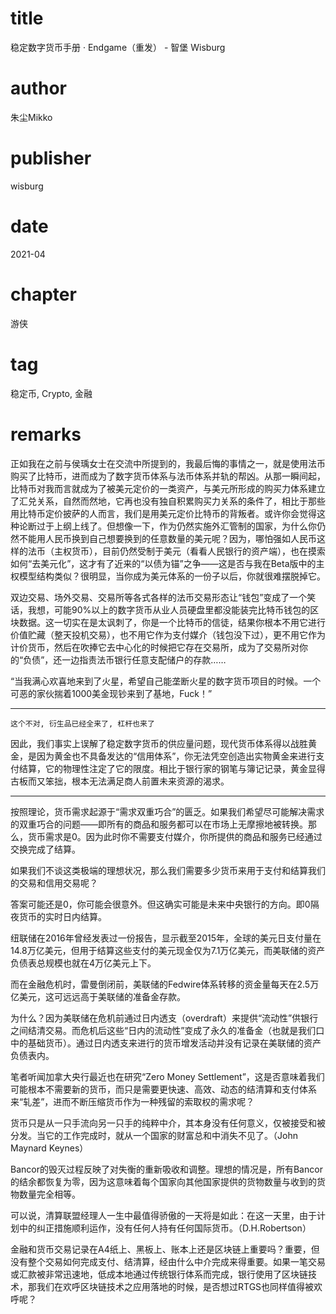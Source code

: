 # title
稳定数字货币手册 · Endgame（重发） - 智堡 Wisburg

# author
朱尘Mikko

# publisher
wisburg

# date
2021-04

# chapter
游侠

# tag
稳定币, Crypto, 金融

# remarks
正如我在之前与侯瑀女士在交流中所提到的，我最后悔的事情之一，就是使用法币购买了比特币，进而成为了数字货币体系与法币体系并轨的帮凶。从那一瞬间起，比特币对我而言就成为了被美元定价的一类资产，与美元所形成的购买力体系建立了汇兑关系，自然而然地，它再也没有独自积累购买力关系的条件了，相比于那些用比特币定价披萨的人而言，我们是用美元定价比特币的背叛者。或许你会觉得这种论断过于上纲上线了。但想像一下，作为仍然实施外汇管制的国家，为什么你仍然不能用人民币换到自己想要换到的任意数量的美元呢？因为，哪怕强如人民币这样的法币（主权货币），目前仍然受制于美元（看看人民银行的资产端），也在摸索如何“去美元化”，这才有了近来的“以债为锚”之争——这是否与我在Beta版中的主权模型结构类似？很明显，当你成为美元体系的一份子以后，你就很难摆脱掉它。


双边交易、场外交易、交易所等各式各样的法币交易形态让“钱包”变成了一个笑话，我想，可能90%以上的数字货币从业人员硬盘里都没能装完比特币钱包的区块数据。这一切实在是太讽刺了，你是一个比特币的信徒，结果你根本不用它进行价值贮藏（整天投机交易），也不用它作为支付媒介（钱包没下过），更不用它作为计价货币，然后在吹捧它去中心化的时候把它存在交易所，成为了交易所对你的“负债”，还一边指责法币银行任意支配储户的存款……

“当我满心欢喜地来到了火星，希望自己能垄断火星的数字货币项目的时候。一个可恶的家伙揣着1000美金现钞来到了基地，Fuck！”

---

`这个不对, 衍生品已经全来了, 杠杆也来了`

因此，我们事实上误解了稳定数字货币的供应量问题，现代货币体系得以战胜黄金，是因为黄金也不具备发达的“信用体系”，你无法凭空创造出实物黄金来进行支付结算，它的物理性注定了它的限度。相比于银行家的钢笔与簿记记录，黄金显得古板而又笨拙，根本无法满足商人前置未来资源的渴求。

---

按照理论，货币需求起源于“需求双重巧合”的匮乏。如果我们希望尽可能解决需求的双重巧合的问题——即所有的商品和服务都可以在市场上无摩擦地被转换。那么，货币需求是0。因为此时你不需要支付媒介，你所提供的商品和服务已经通过交换完成了结算。

如果我们不谈这类极端的理想状况，那么我们需要多少货币来用于支付和结算我们的交易和信用交易呢？

答案可能还是0，你可能会很意外。但这确实可能是未来中央银行的方向。即0隔夜货币的实时日内结算。

纽联储在2016年曾经发表过一份报告，显示截至2015年，全球的美元日支付量在14.8万亿美元，但用于结算这些支付的美元现金仅为7.1万亿美元，而美联储的资产负债表总规模也就在4万亿美元上下。

而在金融危机时，雷曼倒闭前，美联储的Fedwire体系转移的资金量每天在2.5万亿美元，这可远远高于美联储的准备金存款。

为什么？因为美联储在危机前通过日内透支（overdraft）来提供“流动性”供银行之间结清交易。而危机后这些“日内的流动性”变成了永久的准备金（也就是我们口中的基础货币）。通过日内透支来进行的货币增发活动并没有记录在美联储的资产负债表内。

笔者听闻加拿大央行最近也在研究“Zero Money Settlement”，这是否意味着我们可能根本不需要新的货币，而只是需要更快速、高效、动态的结清算和支付体系来“轧差”，进而不断压缩货币作为一种残留的索取权的需求呢？

货币只是从一只手流向另一只手的纯粹中介，其本身没有任何意义，仅被接受和被分发。当它的工作完成时，就从一个国家的财富总和中消失不见了。（John Maynard Keynes）

Bancor的毁灭过程反映了对失衡的重新吸收和调整。理想的情况是，所有Bancor的结余都恢复为零，因为这意味着每个国家向其他国家提供的货物数量与收到的货物数量完全相等。

可以说，清算联盟经理人一生中最值得骄傲的一天将是如此：在这一天里，由于计划中的纠正措施顺利运作，没有任何人持有任何国际货币。（D.H.Robertson）

金融和货币交易记录在A4纸上、黑板上、账本上还是区块链上重要吗？重要，但没有整个交易如何完成支付、结清算，经由什么中介完成来得重要。如果一笔交易或汇款被非常迅速地，低成本地通过传统银行体系而完成，银行使用了区块链技术，那我们在欢呼区块链技术之应用落地的时候，是否想过RTGS也同样值得被欢呼呢？
